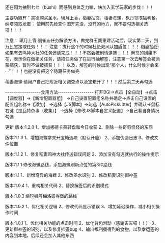 还在因为抽到七七（bushi）而感到身体乏力嘛，快加入玄学玩家的步伐！！！

主要功能有：蒙德购买圣水，璃月上香，稻妻抽签，稻妻海螺，枫丹领取福利餐，纳塔领取龙蛋；
使用前先检查你图开完没，没开的地方，就不要勾选相关选项！！！

注意：
璃月上香:铜雀庙任务解锁方法，做完群玉阁重建活动后，现实第二天，到万民堂接取任务！！！
        注意：执行这个的时候杜绝双风队加盾位！！！
稻妻抽签:如果有去鸣神大社的任务还请完成！！！不然会被剧情逮捕！！！
        解签的姐姐不在，表示你在做相关任务，请把任务做了在进行抽解签，注意第一次去解签会被派蒙捕获，暂时不做被捕获！！！
        以及，解签的时候出现“那个人，什么时候才会来···”！！！也是没有把这个隐藏任务做完
        
稻妻海螺:请用户自己把附近相关调查点以及宝箱开了！！！然后第二天再勾选



------------------食用方法------------------
打开BGI->点击【全自动】->点击【调度器】->【新增配置器组】
->自己设置配置组名称并确定->点击自己设置的配置组名称->【添加】
->选择【JS脚本】->勾选【AutoPickLitter】并确认->鼠标右键【提瓦特杂事（收集）】
->选择【修改JS脚本自定义配置】->自己看自身情况勾选



更新
版本:1.2.0
1、增加挪德卡莱转盘和今日收获
2、删除一些奇奇怪怪的东西


版本:1.1.3
1、增加海螺拿来开宝箱选项（默认开启）
2、添加伪造日志
3、修改文件位置

版本:1.1.2
1、修复稻妻鸣神大社传送错误问题
2、添加没有勾选就执行的操作提示

版本:1.1.1
修改海螺路线，添加海螺刷新点位的第3种路线

版本:1.1
1、新增奇异的海螺
2、修改圣水识别
3、修改稻妻识别御神签

版本:1.0.4
1、重构相关代码
2、替换解签后的识别模式

版本:1.0.3
缩短枫丹梅洛彼得堡的路线

版本:1.0.2
1、优化相关逻辑
2、修改代码显示错误
3、增加延迟操作，减小相关操作时间

版本:1.0.1
1、优化相关功能的点击时间
2、优化背包滑动（感谢吉吉喵！！）
3、更新御神签的识别，以及修复挂签bug
4、输出福利餐得到的食物，以及幸运签的内容到本地，后续还会加入其他东西